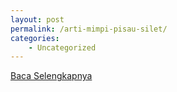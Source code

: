 ```yaml
---
layout: post
permalink: /arti-mimpi-pisau-silet/
categories:
    - Uncategorized
---
```


[Baca Selengkapnya](/08)
